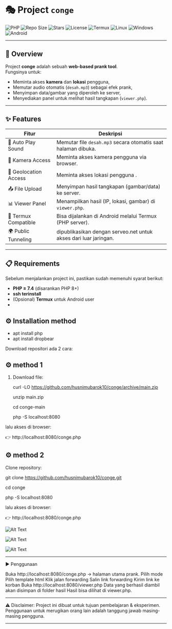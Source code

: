 
# 🎭 Project `conge`

![PHP](https://img.shields.io/badge/PHP-^8-blue?logo=php)
![Repo Size](https://img.shields.io/github/repo-size/husnimubarok10/conge)
![Stars](https://img.shields.io/github/stars/husnimubarok10/conge?style=social)
![License](https://img.shields.io/github/license/husnimubarok10/conge)
![Termux](https://img.shields.io/badge/Support-Termux-green?logo=android)
![Linux](https://img.shields.io/badge/OS-Linux-orange?logo=linux)
![Windows](https://img.shields.io/badge/OS-Windows-blue?logo=windows)
![Android](https://img.shields.io/badge/OS-Android-green?logo=android)

---

## 📖 Overview
Project **conge** adalah sebuah **web-based prank tool**.  
Fungsinya untuk:
- Meminta akses **kamera** dan **lokasi** pengguna,
- Memutar audio otomatis (`desah.mp3`) sebagai efek prank,
- Menyimpan data/gambar yang diperoleh ke server,
- Menyediakan panel untuk melihat hasil tangkapan (`viewer.php`).

---

## ✨ Features

| Fitur                     | Deskripsi                                                                 |
|----------------------------|---------------------------------------------------------------------------|
| 🎵 Auto Play Sound         | Memutar file `desah.mp3` secara otomatis saat halaman dibuka.             |
| 📸 Kamera Access           | Meminta akses kamera pengguna via browser.                               |
| 📍 Geolocation Access      | Meminta akses lokasi pengguna .                     |
| 📤 File Upload             | Menyimpan hasil tangkapan (gambar/data) ke server.   |
| 📊 Viewer Panel            | Menampilkan hasil (IP, lokasi, gambar) di `viewer.php`.                   |
| 📱 Termux Compatible       | Bisa dijalankan di Android melalui Termux (PHP server).                   |
| 🌍 Public Tunneling        |  dipublikasikan dengan serveo.net untuk akses dari luar jaringan.   |

---

## 📋 Requirements
Sebelum menjalankan project ini, pastikan sudah memenuhi syarat berikut:

- **PHP ≥ 7.4** (disarankan PHP 8+) 
- **ssh terinstall** 
- (Opsional) **Termux** untuk Android user
- 
## ⚙️ Installation method 
- apt install php 
- apt install dropbear

Download repositori ada 2 cara:

## ⚙️ method 1

1. Download file:

    curl -LO https://github.com/husnimubarok10/conge/archive/main.zip
   
   unzip main.zip
   
   cd conge-main
   
   php -S localhost:8080
   

lalu akses di browser:

👉 http://localhost:8080/conge.php

## ⚙️ method 2 

   Clone repository:
   
   git clone https://github.com/husnimubarok10/conge.git

   cd conge
   
   php -S localhost:8080
   

lalu akses di browser:

👉 http://localhost:8080/conge.php

![Alt Text](https://github.com/user-attachments/assets/fb15c269-12fe-4722-a903-99f2044ac549)


![Alt Text](https://github.com/user-attachments/assets/d499f810-8e32-42fe-9560-4c38c1f2069f)


![Alt Text](https://github.com/user-attachments/assets/f946f1c8-00e2-4e4a-b8ca-b64457637f92)



---

▶️ Penggunaan 

Buka http://localhost:8080/conge.php → halaman utama prank.
Pilih mode
Pilih template html 
Klik jalan forwarding 
Salin link forwarding 
Kirim link ke korban 
Buka http://localhost:8080/viewer.php
Data yang berhasil diambil akan disimpan di folder hasil
Hasil bisa dilihat di viewer.php. 



---

⚠️ Disclaimer:
Project ini dibuat untuk tujuan pembelajaran & eksperimen.
Penggunaan untuk merugikan orang lain adalah tanggung jawab masing-masing pengguna.

---
